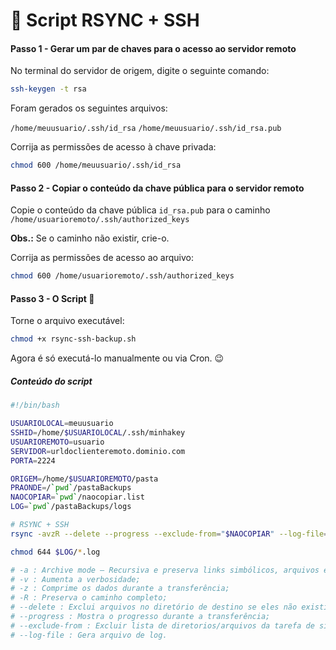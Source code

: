 # 🐧 Script RSYNC + SSH

#### Passo 1 - Gerar um par de chaves para o acesso ao servidor remoto

No terminal do servidor de origem, digite o seguinte comando:

```bash
ssh-keygen -t rsa
```

Foram gerados os seguintes arquivos:

`/home/meuusuario/.ssh/id_rsa`
`/home/meuusuario/.ssh/id_rsa.pub`

Corrija as permissões de acesso à chave privada:

```bash
chmod 600 /home/meuusuario/.ssh/id_rsa
```

#### Passo 2 - Copiar o conteúdo da chave pública para o servidor remoto

Copie o conteúdo da chave pública `id_rsa.pub` para o caminho `/home/usuarioremoto/.ssh/authorized_keys`

<!--Acrescentar código scp-->

**Obs.:** Se o caminho não existir, crie-o.



Corrija as permissões de acesso ao arquivo:

```bash
chmod 600 /home/usuarioremoto/.ssh/authorized_keys
```

#### Passo 3 - O Script 📃

Torne o arquivo executável:

```bash
chmod +x rsync-ssh-backup.sh
```

Agora é só executá-lo manualmente ou via Cron. 😉

##### Conteúdo do script

```bash
#!/bin/bash

USUARIOLOCAL=meuusuario
SSHID=/home/$USUARIOLOCAL/.ssh/minhakey
USUARIOREMOTO=usuario
SERVIDOR=urldoclienteremoto.dominio.com
PORTA=2224

ORIGEM=/home/$USUARIOREMOTO/pasta
PRAONDE=/`pwd`/pastaBackups
NAOCOPIAR=`pwd`/naocopiar.list
LOG=`pwd`/pastaBackups/logs

# RSYNC + SSH
rsync -avzR --delete --progress --exclude-from="$NAOCOPIAR" --log-file="$LOG/backup-`date +%d.%m.%y-%H.%M`.log" -e "ssh -p $PORTA -i $SSHID" $USUARIO@$SERVIDOR:$ORIGEM "$PRAONDE"

chmod 644 $LOG/*.log

# -a : Archive mode – Recursiva e preserva links simbólicos, arquivos especiais de dispositivo, hora de modificação, o grupo, proprietário e permissões;
# -v : Aumenta a verbosidade;
# -z : Comprime os dados durante a transferência;
# -R : Preserva o caminho completo;
# --delete : Exclui arquivos no diretório de destino se eles não existirem no diretório de origem;
# --progress : Mostra o progresso durante a transferência;
# --exclude-from : Excluir lista de diretorios/arquivos da tarefa de sincronização;
# --log-file : Gera arquivo de log.
```

